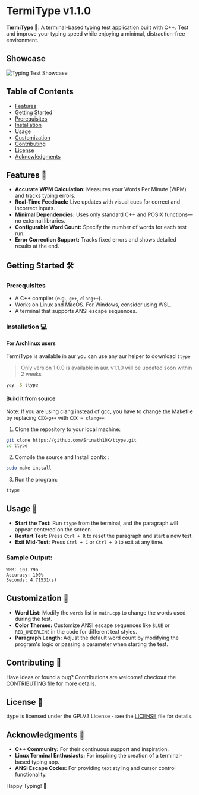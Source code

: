 # TermiType v1.1.0

**TermiType 🚀**: A terminal-based typing test application built with C++. Test and improve your typing speed while enjoying a minimal, distraction-free environment.

## Showcase

![Typing Test Showcase](https://i.imgur.com/mYKjPvL.png)

## Table of Contents

- [Features](#features-)
- [Getting Started](#getting-started-)
- [Prerequisites](#prerequisites)
- [Installation](#installation-)
- [Usage](#usage-)
- [Customization](#customization-)
- [Contributing](#contributing-)
- [License](#license-)
- [Acknowledgments](#acknowledgments-)

## Features 🚀

- **Accurate WPM Calculation:** Measures your Words Per Minute (WPM) and tracks typing errors.
- **Real-Time Feedback:** Live updates with visual cues for correct and incorrect inputs.
- **Minimal Dependencies:** Uses only standard C++ and POSIX functions—no external libraries.
- **Configurable Word Count:** Specify the number of words for each test run.
- **Error Correction Support:** Tracks fixed errors and shows detailed results at the end.

## Getting Started 🛠️

### Prerequisites

- A C++ compiler (e.g., `g++`, `clang++`).
- Works on Linux and MacOS. For Windows, consider using WSL.
- A terminal that supports ANSI escape sequences.

### Installation 💻

#### For Archlinux users

TermiType is available in aur you can use any aur helper to download `ttype`
> Only version 1.0.0 is available in aur. v1.1.0 will be updated soon within 2 weeks
```bash
yay -S ttype
```

#### Build it from source

Note: If you are using clang instead of gcc, you have to change the Makefile by replacing `CXX=g++` with `CXX = clang++`

1. Clone the repository to your local machine:
```bash
git clone https://github.com/Srinath10X/ttype.git
cd ttype
```

2. Compile the source and Install confix :

```bash
sudo make install
```

3. Run the program:
```bash
ttype
```

## Usage 📖

- **Start the Test:** Run `ttype` from the terminal, and the paragraph will appear centered on the screen.
- **Restart Test:** Press `Ctrl + R` to reset the paragraph and start a new test.
- **Exit Mid-Test:** Press `Ctrl + C` or `Ctrl + D` to exit at any time.

### Sample Output:
```
WPM: 101.796
Accuracy: 100%
Seconds: 4.71531(s)
```

## Customization 🎨

- **Word List:** Modify the `words` list in `main.cpp` to change the words used during the test.
- **Color Themes:** Customize ANSI escape sequences like `BLUE` or `RED_UNDERLINE` in the code for different text styles.
- **Paragraph Length:** Adjust the default word count by modifying the program's logic or passing a parameter when starting the test.

## Contributing 🤝

Have ideas or found a bug? Contributions are welcome! checkout the [CONTRIBUTING](CONTRIBUTING.md) file for more details.

## License 📝

ttype is licensed under the GPLV3 License - see the [LICENSE](LICENSE) file for details.

## Acknowledgments 🙏

- **C++ Community:** For their continuous support and inspiration.
- **Linux Terminal Enthusiasts:** For inspiring the creation of a terminal-based typing app.
- **ANSI Escape Codes:** For providing text styling and cursor control functionality.

Happy Typing! 🚀
